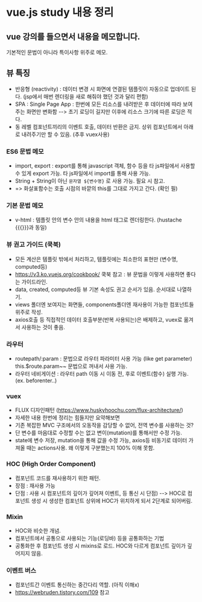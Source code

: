 # vue.js study 내용 정리
## vue 강의를 들으면서 내용을 메모합니다. 
기본적인 문법이 아니라 특이사항 위주로 메모.

## 뷰 특징
- 반응형 (reactivity) : 데이터 변경 시 화면에 연결된 템플릿이 자동으로 업데이트 된다. (jsp에서 매번 렌더링을 새로 해줘야 했던 것과 달리 편함)
- SPA : Single Page App : 한번에 모든 리소스를 내려받은 후 데이터에 따라 보여주는 화면만 변화함 --> 초기 로딩이 길지만 이후에 리소스 크기에 따른 로딩은 적다.
- 동 레벨 컴포넌트끼리의 이벤트 호출, 데이터 반환은 금지. 상위 컴포넌트에서 아래로 내려주기만 할 수 있음. (추후 vuex사용)

### ES6 문법 메모
- import, export : export를 통해 javascript 객체, 함수 등을 타 js파일에서 사용할 수 있게 export 가능. 타 js파일에서 import를 통해 사용 가능.
- String + String이 아닌 ``문자열 ${변수명}`` 로 사용 가능. 필요 시 참고.
- => 화살표함수는 호출 시점의 바깥의 this를 그대로 가지고 간다. (확인 필)

### 기본 문법 메모
- v-html : 템플릿 안의 변수 안의 내용을 html 태그로 렌더링한다. (hustache {{{}}}과 동일)

### 뷰 권고 가이드 (쿡북)
- 모든 계산은 템플릿 밖에서 처리하고, 템플릿에는 최소한의 표현만 (변수명, computed등)
- https://v3.ko.vuejs.org/cookbook/ 쿡북 참고 : 뷰 문법을 이렇게 사용하면 좋다는 가이드라인.
- data, created, computed등 뷰 기본 속성도 권고 순서가 있음. 순서대로 나열하기.
- views 폴더엔 보여지는 화면들, components폴더엔 재사용이 가능한 컴포넌트들 위주로 작성.
- axios호출 등 직접적인 데이터 호출부분(반복 사용되는)은 배제하고, vuex로 옮겨서 사용하는 것이 좋음.

### 라우터
- routepath/:param : 문법으로 라우터 파라미터 사용 가능 (like get parameter) this.$route.param~~ 문법으로 꺼내서 사용 가능.
- 라우터 네비게이션 : 라우터 path 이동 시 이동 전, 후로 이벤트(함수) 실행 가능. (ex. beforenter..)
  
### vuex
- FLUX 디자인패턴 (https://www.huskyhoochu.com/flux-architecture/)
- 자세한 내용 한번에 정리는 힘들지만 요약해보면
- 기존 복잡한 MVC 구조에서의 오동작을 감당할 수 없어, 전역 변수를 사용하는 것?
- 단 변수를 마음대로 수정할 수는 없고 변이(mutation)를 통해서만 수정 가능.
- state에 변수 저장, mutation을 통해 값을 수정 가능, axios등 비동기로 데이터 가져올 때는 actions사용. 왜 이렇게 구분했는지 100% 이해 못함.

### HOC (High Order Component)
- 컴포넌트 코드를 재사용하기 위한 패턴.
- 장점 : 재사용 가능
- 단점 : 사용 시 컴포넌트의 깊이가 깊어져 이벤트, 등 통신 시 단점) --> HOC로 컴포넌트 생성 시 생성한 컴포넌트 상위에 HOC가 위치하게 되서 2단계로 되어버림.

### Mixin
- HOC와 비슷한 개념.
- 컴포넌트에서 공통으로 사용되는 기능(로딩바) 등을 공통화하는 기법
- 공통화한 후 컴포넌트 생성 시 mixins로 로드. HOC와 다르게 컴포넌트 깊이가 깊어지지 않음.

### 이벤트 버스 
- 컴포넌트간 이벤트 통신하는 중간다리 역할. (아직 이해x)
- https://webruden.tistory.com/109 참고

